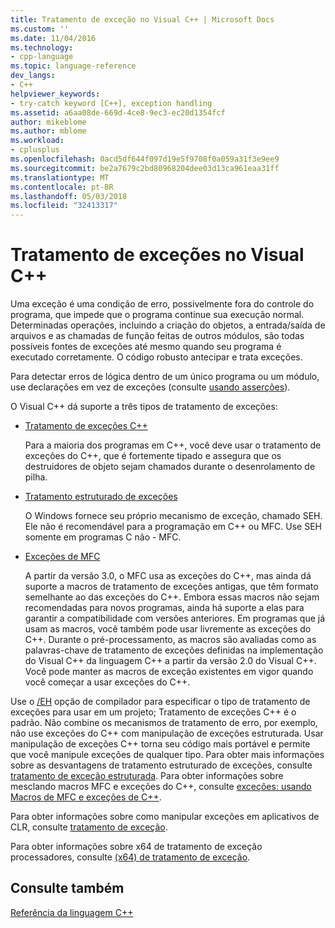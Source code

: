 ```yaml
---
title: Tratamento de exceção no Visual C++ | Microsoft Docs
ms.custom: ''
ms.date: 11/04/2016
ms.technology:
- cpp-language
ms.topic: language-reference
dev_langs:
- C++
helpviewer_keywords:
- try-catch keyword [C++], exception handling
ms.assetid: a6aa08de-669d-4ce8-9ec3-ec20d1354fcf
author: mikeblome
ms.author: mblome
ms.workload:
- cplusplus
ms.openlocfilehash: 0acd5df644f097d19e5f9708f0a059a31f3e9ee9
ms.sourcegitcommit: be2a7679c2bd80968204dee03d13ca961eaa31ff
ms.translationtype: MT
ms.contentlocale: pt-BR
ms.lasthandoff: 05/03/2018
ms.locfileid: "32413317"
---
```

# <a name="exception-handling-in-visual-c"></a>Tratamento de exceções no Visual C++
Uma exceção é uma condição de erro, possivelmente fora do controle do programa, que impede que o programa continue sua execução normal. Determinadas operações, incluindo a criação do objetos, a entrada/saída de arquivos e as chamadas de função feitas de outros módulos, são todas possíveis fontes de exceções até mesmo quando seu programa é executado corretamente. O código robusto antecipar e trata exceções.  
  
 Para detectar erros de lógica dentro de um único programa ou um módulo, use declarações em vez de exceções (consulte [usando asserções](/visualstudio/debugger/c-cpp-assertions)).  
  
 O Visual C++ dá suporte a três tipos de tratamento de exceções:  
  
-   [Tratamento de exceções C++](../cpp/cpp-exception-handling.md)  
  
     Para a maioria dos programas em C++, você deve usar o tratamento de exceções do C++, que é fortemente tipado e assegura que os destruidores de objeto sejam chamados durante o desenrolamento de pilha.  
  
-   [Tratamento estruturado de exceções](../cpp/structured-exception-handling-c-cpp.md)  
  
     O Windows fornece seu próprio mecanismo de exceção, chamado SEH. Ele não é recomendável para a programação em C++ ou MFC. Use SEH somente em programas C não - MFC.  
  
-   [Exceções de MFC](../mfc/exception-handling-in-mfc.md)  
  
     A partir da versão 3.0, o MFC usa as exceções do C++, mas ainda dá suporte a macros de tratamento de exceções antigas, que têm formato semelhante ao das exceções do C++. Embora essas macros não sejam recomendadas para novos programas, ainda há suporte a elas para garantir a compatibilidade com versões anteriores. Em programas que já usam as macros, você também pode usar livremente as exceções do C++. Durante o pré-processamento, as macros são avaliadas como as palavras-chave de tratamento de exceções definidas na implementação do Visual C++ da linguagem C++ a partir da versão 2.0 do Visual C++. Você pode manter as macros de exceção existentes em vigor quando você começar a usar exceções do C++.  
  
 Use o [/EH](../build/reference/eh-exception-handling-model.md) opção de compilador para especificar o tipo de tratamento de exceções para usar em um projeto; Tratamento de exceções C++ é o padrão. Não combine os mecanismos de tratamento de erro, por exemplo, não use exceções do C++ com manipulação de exceções estruturada. Usar manipulação de exceções C++ torna seu código mais portável e permite que você manipule exceções de qualquer tipo. Para obter mais informações sobre as desvantagens de tratamento estruturado de exceções, consulte [tratamento de exceção estruturada](../cpp/structured-exception-handling-c-cpp.md). Para obter informações sobre mesclando macros MFC e exceções do C++, consulte [exceções: usando Macros de MFC e exceções de C++](../mfc/exceptions-using-mfc-macros-and-cpp-exceptions.md).  
  
 Para obter informações sobre como manipular exceções em aplicativos de CLR, consulte [tratamento de exceção](../windows/exception-handling-cpp-component-extensions.md).  
  
 Para obter informações sobre x64 de tratamento de exceção processadores, consulte [(x64) de tratamento de exceção](../build/exception-handling-x64.md).  
  
## <a name="see-also"></a>Consulte também  
 [Referência da linguagem C++](../cpp/cpp-language-reference.md)